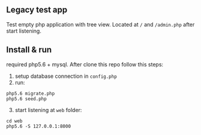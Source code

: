 ## Legacy test app

Test empty php application with tree view.
Located at `/` and `/admin.php` after start listening.

## Install & run

required php5.6 + mysql. After clone this repo follow this steps:

1. setup database connection in `config.php`
2. run:
```
php5.6 migrate.php
php5.6 seed.php
```
3. start listening at `web` folder:
```
cd web
php5.6 -S 127.0.0.1:8000
```

